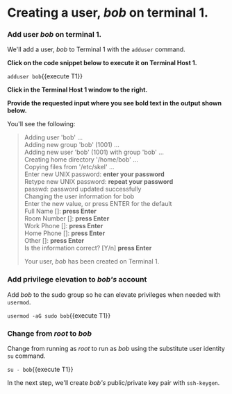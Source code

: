 # Creating a user, *bob* on terminal 1.

### Add user *bob* on terminal 1.

We'll add a user, *bob* to Terminal 1 with the `adduser` command.

**Click on the code snippet below to execute it on Terminal Host 1.**

`adduser bob`{{execute T1}}

**Click in the Terminal Host 1 window to the right.**

**Provide the requested input where you see bold text in the output shown below.**

You'll see the following:

>Adding user 'bob' ...<br>
Adding new group 'bob' (1001) ...<br>
Adding new user 'bob' (1001) with group 'bob' ...  
Creating home directory '/home/bob' ...  
Copying files from '/etc/skel' ...  
>Enter new UNIX password: **enter your password**  
>Retype new UNIX password: **repeat your password**  
passwd: password updated successfully  
Changing the user information for bob  
Enter the new value, or press ENTER for the default  
>        Full Name []: **press Enter**  
>        Room Number []: **press Enter**  
>        Work Phone []: **press Enter**  
>        Home Phone []: **press Enter**  
>        Other []: **press Enter**  
Is the information correct? [Y/n] **press Enter**  
>
>Your user, *bob* has been created on Terminal 1.

### Add privilege elevation to _bob's_ account

Add *bob* to the sudo group so he can elevate privileges when needed with `usermod`.

`usermod -aG sudo bob`{{execute T1}}

### Change from *root* to *bob*

Change from running as *root* to run as *bob* using the substitute user identity `su` command.

`su - bob`{{execute T1}}

In the next step, we'll create *bob's* public/private key pair with `ssh-keygen`.
